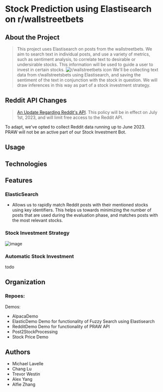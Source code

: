 # Stock Prediction using Elastisearch on r/wallstreetbets
## About the Project
> This project uses Elastisearch on posts from the wallstreetbets. We aim to search text in individual posts, and use a variety of metrics, such as sentiment analysis, to correlate text to desirable or undersirable stocks. This information will be used to guide a user to invest in certain stocks.
> ![r/wallstreetbets icon](https://a.thumbs.redditmedia.com/w-gbSE-QjkUuNjq2yPpekzEtN4CXRiL4tTO_XfloH80.png)
> We'll be collecting text data from r/wallstreetsbets using Elastisearch, and saving the sentiment of the text in conjunction with the stock in question. We will draw inferences in this way as part of a stock investment strategy.

## Reddit API Changes
> [An Update Regarding Reddit's API](https://www.reddit.com/r/reddit/comments/12qwagm/an_update_regarding_reddits_api/). This policy will be in effect on July 1st, 2023, and will limit free access to the Reddit API.

To adapt, we've opted to collect Reddit data running up to June 2023. PRAW will not be an active part of our Stock Investment Bot. 
## Usage

## Technologies

## Features
### ElasticSearch
- Allows us to rapidly match Reddit posts with their mentioned stocks using key identifiers. This helps us towards minimizing the number of posts that are used during the evaluation phase, and matches posts with the most relevant stocks.
### Stock Investment Strategy
![image](https://github.com/Bear-ish-Bets/.github/assets/72900975/2b1be666-612a-4f35-bcfa-283135c6fe80)
### Automatic Stock Investment
todo

## Organization

### Repoes:

Demos:
- AlpacaDemo
- ElasticDemo
  Demo for functionality of Fuzzy Search using Elastisearch
- RedditDemo
  Demo for functionality of PRAW API
- Post2StockProcessing
- Stock Price Demo

## Authors
- Michael Lavelle
- Chang Lu
- Trevor Westin
- Alex Yang
- Alfie Zhang
